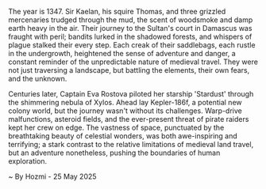 
The year is 1347.  Sir Kaelan, his squire Thomas, and three grizzled mercenaries trudged through the mud, the scent of woodsmoke and damp earth heavy in the air. Their journey to the Sultan's court in Damascus was fraught with peril; bandits lurked in the shadowed forests, and whispers of plague stalked their every step.  Each creak of their saddlebags, each rustle in the undergrowth, heightened the sense of adventure and danger, a constant reminder of the unpredictable nature of medieval travel.  They were not just traversing a landscape, but battling the elements, their own fears, and the unknown.

Centuries later, Captain Eva Rostova piloted her starship 'Stardust' through the shimmering nebula of Xylos.  Ahead lay Kepler-186f, a potential new colony world, but the journey wasn't without its challenges.  Warp-drive malfunctions, asteroid fields, and the ever-present threat of pirate raiders kept her crew on edge.  The vastness of space, punctuated by the breathtaking beauty of celestial wonders, was both awe-inspiring and terrifying; a stark contrast to the relative limitations of medieval land travel, but an adventure nonetheless, pushing the boundaries of human exploration.

~ By Hozmi - 25 May 2025
